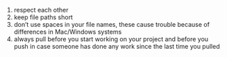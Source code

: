 1. respect each other
2. keep file paths short
3. don’t use spaces in your file names, these cause trouble because of differences in Mac/Windows systems
4. always pull before you start working on your project and before you push in case someone has done any work since the last time you pulled
